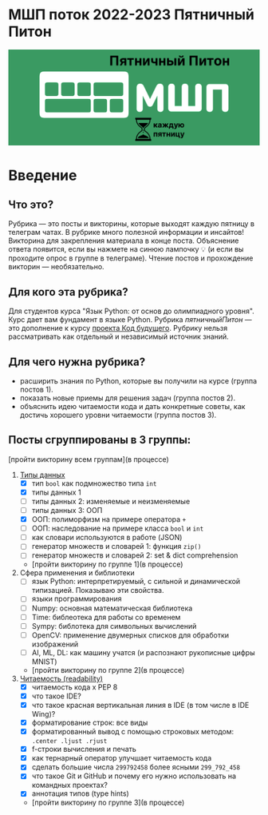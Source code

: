 # МШП поток 2022-2023 Пятничный Питон

![cover](/images/cover.png)

# Введение

## Что это?
Рубрика — это посты и викторины, которые выходят каждую пятницу в телеграм чатах. В рубрике много полезной информации и инсайтов! Викторина для закрепления материала в конце поста. Объяснение ответа появится, если вы нажмете на синюю лампочку 💡 (и если вы проходите опрос в группе в телеграме). Чтение постов и прохождение викторин — необязательно. 

## Для кого эта рубрика?
Для студентов курса "Язык Python: от основ до олимпиадного уровня". Курс дает вам фундамент в языке Python. Рубрика *пятничныйПитон* — это дополнение к курсу [проекта Код будущего](https://2035.informatics.ru/). Рубрику нельзя рассматривать как отдельный и независимый источник знаний. 

## Для чего нужна рубрика?
- расширить знания по Python, которые вы получили на курсе (группа постов 1).
- показать новые приемы для решения задач (группа постов 2). 
- объяснить идею читаемости кода и дать конкретные советы, как достичь хорошего уровни читаемости (группа постов 3).


## Посты сгруппированы в 3 группы:
[пройти викторину всем группам](в процессе)
1. [Типы данных](/1_data_types.md)
   - [x] тип `bool` как подмножество типа `int`
   - [x] типы данных 1
   - [ ] типы данных 2: изменяемые и неизменяемые 
   - [ ] типы данных 3: ООП
   - [x] ООП: полиморфизм на примере оператора `+`
   - [ ] ООП: наследование на примере класса `bool` и `int`
   - [ ] как словари используются в работе (JSON)
   - [ ] генератор множеств и словарей 1:  функция `zip()`
   - [ ] генератор множеств и словарей 2:  set & dict comprehension
   - [пройти викторину по группе 1](в процессе)
2. Сфера применения и библиотеки
   - [ ] язык Python: интерпретируемый, с сильной и динамической типизацией. Показываю эти свойства.
   - [ ] языки программирования
   - [ ] Numpy: основная математическая библиотека
   - [ ] Time: библеотека для работы со временем
   - [ ] Sympy: библотека для символьных вычислений
   - [ ] OpenCV: применение двумерных списков для обработки изображений
   - [ ] AI, ML, DL: как машину учатся (и распознают рукописные цифры MNIST)
   - [пройти викторину по группе 2](в процессе)
3. [Читаемость (readability)](3_readability.md)
   - [x] читаемость кода x PEP 8
   - [x] что такое IDE?
   - [x] что такое красная вертикальная линия в IDE (в том числе в IDE Wing)?
   - [x] форматирование строк: все виды
   - [x] форматированный вывод с помощью строковых методом: `.center .ljust .rjust`
   - [x] f-строки вычисления и печать
   - [x] как тернарный оператор улучшает читаемость кода
   - [x] сделать большие числа `299792458` более ясными `299_792_458`
   - [x] что такое Git и GitHub и почему его нужно использовать на командных проектах?
   - [x] аннотация типов (type hints)
   - [пройти викторину по группе 3](в процессе)
